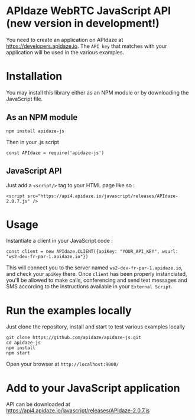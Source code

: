 # APIdaze WebRTC JavaScript API (new version in development!)

You need to create an application on APIdaze at https://developers.apidaze.io. The `API key` that matches with your application 
will be used in the various examples.

# Installation

You may install this library either as an NPM module or by downloading the JavaScript file.

## As an NPM module

    npm install apidaze-js

Then in your .js script

    const APIdaze = require('apidaze-js')

## JavaScript API

Just add a `<script/>` tag to your HTML page like so :

    <script src="https://api4.apidaze.io/javascript/releases/APIdaze-2.0.7.js" />

# Usage

Instantiate a client in your JavaScript code :

    const client = new APIdaze.CLIENT({apiKey: "YOUR_API_KEY", wsurl: "ws2-dev-fr-par-1.apidaze.io"})

This will connect you to the server named `ws2-dev-fr-par-1.apidaze.io`, and check your `apiKey` there. Once `client` has been properly instanciated, you'll be allowed to make calls, conferencing and send text messages and SMS according to the instructions available in your `External Script`.
   

# Run the examples locally

Just clone the repository, install and start to test various examples locally

    git clone https://github.com/apidaze/apidaze-js.git
    cd apidaze-js
    npm install
    npm start

Open your browser at `http://localhost:9000/`

# Add to your JavaScript application

API can be downloaded at https://api4.apidaze.io/javascript/releases/APIdaze-2.0.7.js
